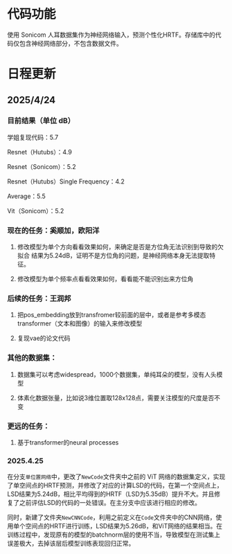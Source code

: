 # 代码功能

使用 Sonicom 人耳数据集作为神经网络输入，预测个性化HRTF。存储库中的代码仅包含神经网络部分，不包含数据文件。

# 日程更新

## 2025/4/24

### 目前结果（单位 dB）

学姐复现代码：5.7

Resnet（Hutubs）：4.9

Resnet（Sonicom）：5.2

Resnet（Hutubs）Single Frequency：4.2

Average：5.5

Vit（Sonicom）：5.2

### 现在的任务：奚顺加，欧阳洋

1. 修改模型为单个方向看看效果如何，来确定是否是方位角无法识别到导致的欠拟合
结果为5.24dB，证明不是方位角的问题，是神经网络本身无法提取特征。

2. 修改模型为单个频率点看看效果如何，看看能不能识别出来方位角

### 后续的任务：王润邦

1. 把pos_embedding放到transfromer较前面的层中，或者是参考多模态transformer（文本和图像）的输入来修改模型

2. 复现vae的论文代码

### 其他的数据集：

1. 数据集可以考虑widespread，1000个数据集，单纯耳朵的模型，没有人头模型

2. 体素化数据张量，比如说3维位置取128x128点，需要关注模型的尺度是否不变

### 更远的任务：

1. 基于transformer的neural processes

### 2025.4.25

在分支`单位置网络`中，更改了`NewCode`文件夹中之前的 ViT 网络的数据集定义，实现了单空间点的HRTF预测，并修改了对应的计算LSD的代码，在第一个空间点上，LSD结果为5.24dB，相比平均得到的HRTF（LSD为5.35dB）提升不大。并且修复了之前评估LSD的代码的一处错误。在主分支中应该进行相应的修改。

同时，新建了文件夹`NewCNNCode`，利用之前定义在`Code`文件夹中的CNN网络，使用单个空间点的HRTF进行训练，LSD结果为5.26dB，和ViT网络的结果相当。在训练过程中，发现原有的模型的batchnorm层的使用不当，导致模型在测试集上误差极大，去掉该层后模型训练表现回归正常。
